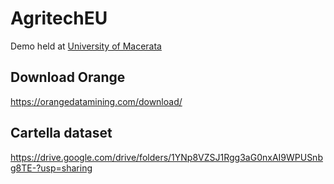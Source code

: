 # AgritechEU

Demo held at [University of Macerata](https://www.unimc.it/it)



## Download Orange

https://orangedatamining.com/download/


## Cartella dataset



https://drive.google.com/drive/folders/1YNp8VZSJ1Rgg3aG0nxAI9WPUSnbg8TE-?usp=sharing